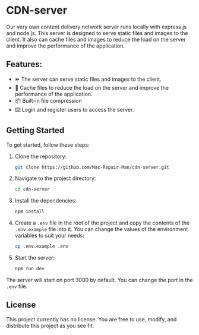 # CDN-server
Our very own content delivery network server runs locally with express.js and node.js. This server is designed to serve static files and images to the client. It also can cache files and images to reduce the load on the server and improve the performance of the application.

## Features:
- ⏩ The server can serve static files and images to the client.
- 📁 Cache files to reduce the load on the server and improve the performance of the application.
- 📦 Built-in file compression 
- ⌨️ Login and register users to access the server.

## Getting Started
To get started, follow these steps:

1. Clone the repository:
    ```bash
    git clone https://github.com/Mac-Repair-Man/cdn-server.git
    ```

2. Navigate to the project directory:
    ```bash
    cd cdn-server
    ```

3. Install the dependencies:
    ```bash
    npm install
    ```

4. Create a `.env` file in the root of the project and copy the contents of the `.env.example` file into it. You can change the values of the environment variables to suit your needs:
    ```bash
    cp .env.example .env
    ```

5. Start the server:
    ```bash
    npm run dev
    ```

The server will start on port 3000 by default. You can change the port in the `.env` file.

## License
This project currently has no license. You are free to use, modify, and distribute this project as you see fit.
